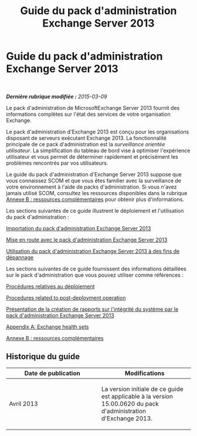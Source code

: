 ﻿---
title: Guide du pack d'administration Exchange Server 2013
TOCTitle: '@NoTitle'
ms:assetid: 5e3d40c1-9230-467e-be80-633407078468
ms:mtpsurl: https://technet.microsoft.com/fr-fr/library/Ee758046(v=EXCHG.150)
ms:contentKeyID: 53275522
ms.date: 04/03/2015
mtps_version: v=EXCHG.150
ms.translationtype: HT
---

# Guide du pack d'administration Exchange Server 2013

 

_**Dernière rubrique modifiée :** 2015-03-09_

Le pack d'administration de MicrosoftExchange Server 2013 fournit des informations complètes sur l'état des services de votre organisation Exchange.

Le pack d'administration d'Exchange 2013 est conçu pour les organisations disposant de serveurs exécutant Exchange 2013. La fonctionnalité principale de ce pack d'administration est la *surveillance orientée utilisateur*. La simplification du tableau de bord vise à optimiser l'expérience utilisateur et vous permet de déterminer rapidement et précisément les problèmes rencontrés par vos utilisateurs.

Le guide du pack d'administration d'Exchange Server 2013 suppose que vous connaissez SCOM et que vous êtes familier avec la surveillance de votre environnement à l'aide de packs d'administration. Si vous n'avez jamais utilisé SCOM, consultez les ressources disponibles dans la rubrique [Annexe B : ressources complémentaires](appendix-b-additional-resources.md) pour obtenir plus d'informations.

Les sections suivantes de ce guide illustrent le déploiement et l'utilisation du pack d'administration :

[Importation du pack d'administration Exchange Server 2013](import-the-exchange-server-2013-management-pack.md)

[Mise en route avec le pack d'administration Exchange Server 2013](getting-started-with-exchange-server-2013-management-pack.md)

[Utilisation du pack d'administration Exchange Server 2013 à des fins de dépannage](using-the-exchange-server-2013-management-pack-for-troubleshooting.md)

Les sections suivantes de ce guide fournissent des informations détaillées sur le pack d'administration que vous pouvez utiliser comme références :

[Procédures relatives au déploiement](procedures-related-to-deployment.md)

[Procedures related to post-deployment operation](procedures-related-to-post-deployment-operation.md)

[Présentation de la création de rapports sur l'intégrité du système par le pack d'administration Exchange Server 2013](understanding-how-exchange-server-2013-management-pack-reports-system-health.md)

[Appendix A: Exchange health sets](appendix-a-exchange-health-sets.md)

[Annexe B : ressources complémentaires](appendix-b-additional-resources.md)

## Historique du guide


<table>
<colgroup>
<col style="width: 50%" />
<col style="width: 50%" />
</colgroup>
<thead>
<tr class="header">
<th>Date de publication</th>
<th>Modifications</th>
</tr>
</thead>
<tbody>
<tr class="odd">
<td><p>Avril 2013</p></td>
<td><p>La version initiale de ce guide est applicable à la version 15.00.0620 du pack d'administration d'Exchange 2013.</p></td>
</tr>
</tbody>
</table>

